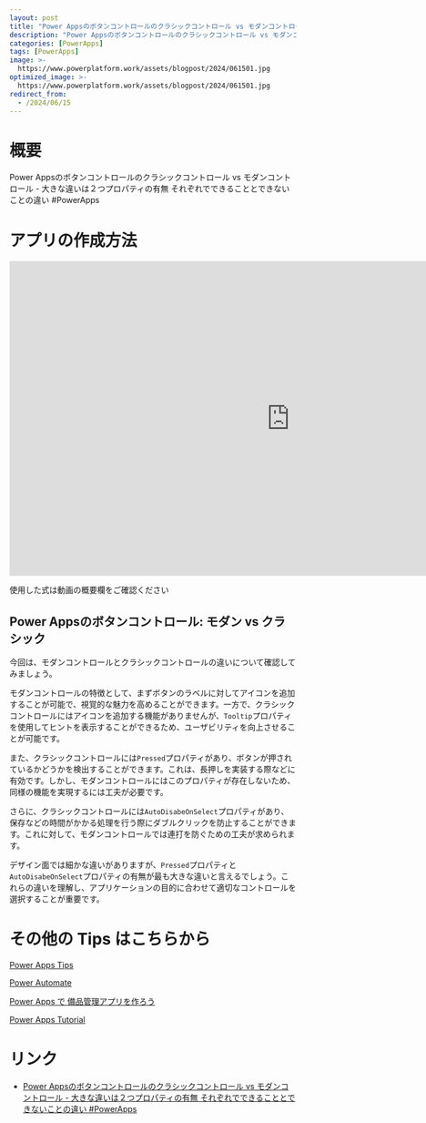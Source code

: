```yaml
---
layout: post
title: "Power Appsのボタンコントロールのクラシックコントロール vs モダンコントロール - 大きな違いは２つプロパティの有無 それぞれでできることとできないことの違い #PowerApps"
description: "Power Appsのボタンコントロールのクラシックコントロール vs モダンコントロール - 大きな違いは２つプロパティの有無 それぞれでできることとできないことの違い #PowerAppsを動画で分かりやすく解説"
categories: [PowerApps]
tags: [PowerApps]
image: >-
  https://www.powerplatform.work/assets/blogpost/2024/061501.jpg
optimized_image: >-
  https://www.powerplatform.work/assets/blogpost/2024/061501.jpg
redirect_from:
  - /2024/06/15
---
```



#  概要

Power Appsのボタンコントロールのクラシックコントロール vs モダンコントロール - 大きな違いは２つプロパティの有無 それぞれでできることとできないことの違い #PowerApps


# アプリの作成方法

<iframe width="983" height="553" src="https://www.youtube.com/embed/olW6ytF26Y0" title="YouTube video player" frameborder="0" allow="accelerometer; autoplay; clipboard-write; encrypted-media; gyroscope; picture-in-picture" allowfullscreen></iframe>


使用した式は動画の概要欄をご確認ください

## Power Appsのボタンコントロール: モダン vs クラシック

今回は、モダンコントロールとクラシックコントロールの違いについて確認してみましょう。

モダンコントロールの特徴として、まずボタンのラベルに対してアイコンを追加することが可能で、視覚的な魅力を高めることができます。一方で、クラシックコントロールにはアイコンを追加する機能がありませんが、`Tooltip`プロパティを使用してヒントを表示することができるため、ユーザビリティを向上させることが可能です。

また、クラシックコントロールには`Pressed`プロパティがあり、ボタンが押されているかどうかを検出することができます。これは、長押しを実装する際などに有効です。しかし、モダンコントロールにはこのプロパティが存在しないため、同様の機能を実現するには工夫が必要です。

さらに、クラシックコントロールには`AutoDisabeOnSelect`プロパティがあり、保存などの時間がかかる処理を行う際にダブルクリックを防止することができます。これに対して、モダンコントロールでは連打を防ぐための工夫が求められます。

デザイン面では細かな違いがありますが、`Pressed`プロパティと`AutoDisabeOnSelect`プロパティの有無が最も大きな違いと言えるでしょう。これらの違いを理解し、アプリケーションの目的に合わせて適切なコントロールを選択することが重要です。



# その他の Tips はこちらから

[Power Apps Tips](https://www.youtube.com/watch?v=VrAQf3JQ7yM&list=PLVhFi1fb3DqakSLVMn22DDcySXh9jtzi- )


[Power Automate](https://www.youtube.com/watch?v=-YnJYT0ASEM&list=PLVhFi1fb3Dqbzic6GieqnLFgD3aTj-eHA)


[Power Apps で 備品管理アプリを作ろう](https://www.youtube.com/playlist?list=PLVhFi1fb3DqZM3HKb8Hea6XEL96990Fyn)


[Power Apps Tutorial](https://www.youtube.com/playlist?list=PLVhFi1fb3DqalxpL974VvAJvV4iWoSbe_)


# リンク


- [Power Appsのボタンコントロールのクラシックコントロール vs モダンコントロール - 大きな違いは２つプロパティの有無 それぞれでできることとできないことの違い #PowerApps](https://www.youtube.com/watch?v=olW6ytF26Y0)

